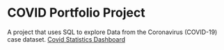 # COVID Portfolio Project
A project that uses SQL to explore Data from the Coronavirus (COVID-19) case dataset.
<a href="https://public.tableau.com/app/profile/daniel8597/viz/CovidStatisticsDashboard_16426543885000/Dashboard1">Covid Statistics Dashboard</a>
